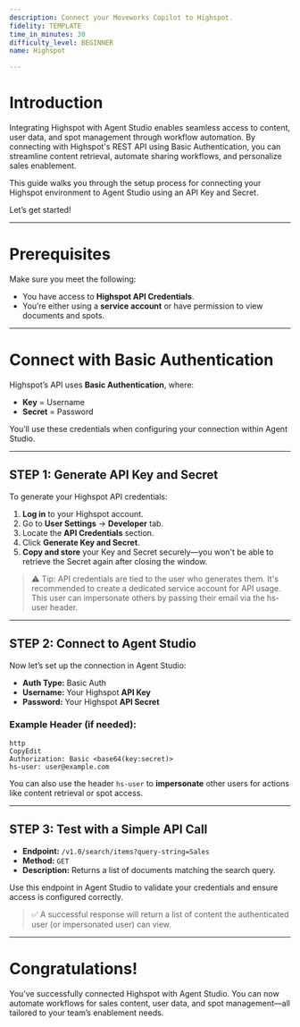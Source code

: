 ```yaml
---
description: Connect your Moveworks Copilot to Highspot.
fidelity: TEMPLATE
time_in_minutes: 30
difficulty_level: BEGINNER
name: Highspot

---
```

# Introduction

Integrating Highspot with Agent Studio enables seamless access to content, user data, and spot management through workflow automation. By connecting with Highspot's REST API using Basic Authentication, you can streamline content retrieval, automate sharing workflows, and personalize sales enablement.

This guide walks you through the setup process for connecting your Highspot environment to Agent Studio using an API Key and Secret.

Let’s get started!

---

# **Prerequisites**

Make sure you meet the following:

- You have access to **Highspot API Credentials**.
- You’re either using a **service account** or have permission to view documents and spots.

---

# **Connect with Basic Authentication**

Highspot’s API uses **Basic Authentication**, where:

- **Key** = Username
- **Secret** = Password

You’ll use these credentials when configuring your connection within Agent Studio.

---

## STEP 1: Generate API Key and Secret

To generate your Highspot API credentials:

1. **Log in** to your Highspot account.
2. Go to **User Settings** → **Developer** tab.
3. Locate the **API Credentials** section.
4. Click **Generate Key and Secret**.
5. **Copy and store** your Key and Secret securely—you won't be able to retrieve the Secret again after closing the window.

> ⚠️ Tip: API credentials are tied to the user who generates them. It's recommended to create a dedicated service account for API usage. This user can impersonate others by passing their email via the hs-user header.
> 

---

## STEP 2: Connect to Agent Studio

Now let’s set up the connection in Agent Studio:

- **Auth Type:** Basic Auth
- **Username:** Your Highspot **API Key**
- **Password:** Your Highspot **API Secret**

### Example Header (if needed):

```
http
CopyEdit
Authorization: Basic <base64(key:secret)>
hs-user: user@example.com

```

You can also use the header `hs-user` to **impersonate** other users for actions like content retrieval or spot access.

---

## STEP 3: Test with a Simple API Call

- **Endpoint:** `/v1.0/search/items?query-string=Sales`
- **Method:** `GET`
- **Description:** Returns a list of documents matching the search query.

Use this endpoint in Agent Studio to validate your credentials and ensure access is configured correctly.

> ✅ A successful response will return a list of content the authenticated user (or impersonated user) can view.
> 

---

# Congratulations!

You’ve successfully connected Highspot with Agent Studio. You can now automate workflows for sales content, user data, and spot management—all tailored to your team’s enablement needs.